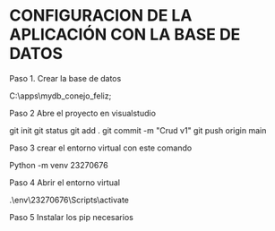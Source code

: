 
# CONFIGURACION DE LA APLICACIÓN CON LA BASE DE DATOS ##

Paso 1. Crear la base de datos

C:\apps\mydb_conejo_feliz;

Paso 2 Abre el proyecto en visualstudio

git init
git status
git add .
git commit -m "Crud v1"
git push origin main

Paso 3 crear el entorno virtual con este comando

Python -m venv 23270676

Paso 4 Abrir el entorno virtual

.\env\23270676\Scripts\activate

Paso 5 Instalar los pip necesarios
